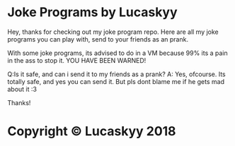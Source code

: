 # Joke Programs by Lucaskyy
Hey, thanks for checking out my joke program repo.
Here are all my joke programs you can play with, send to your friends as an prank.

With some joke programs, its advised to do in a VM because 99% its a pain in the ass to stop it.
YOU HAVE BEEN WARNED!

Q:Is it safe, and can i send it to my friends as a prank?
A: Yes, ofcourse. Its totally safe, and yes you can send it. But pls dont blame me if he gets mad about it :3

Thanks!
# Copyright © Lucaskyy 2018
